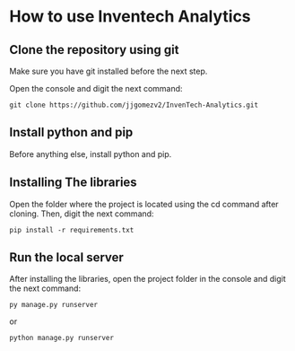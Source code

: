 # How to use Inventech Analytics

## Clone the repository using git

Make sure you have git installed before the next step.

Open the console and digit the next command:

```
git clone https://github.com/jjgomezv2/InvenTech-Analytics.git
```

## Install python and pip

Before anything else, install python and pip.

## Installing The libraries

Open the folder where the project is located using the cd command after cloning. Then, digit the next command:

```
pip install -r requirements.txt
```

## Run the local server

After installing the libraries, open the project folder in the console and digit the next command:

```
py manage.py runserver
```

or

```
python manage.py runserver
```
